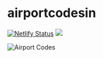 # airportcodesin

[![Netlify Status](https://api.netlify.com/api/v1/badges/5b7b204c-f5ce-4544-b478-edf3f065a016/deploy-status)](https://app.netlify.com/sites/melodic-banoffee-3f588a/deploys)
[![](https://img.shields.io/badge/Live%20Website%20Link%20~%20-Airportcodes.in-brightgreen&style=flat)](https://airportcodes.in/)
  
![Airport Codes](https://repository-images.githubusercontent.com/615254709/a2c9b90a-df43-487c-8eef-ea6470096c0c)
